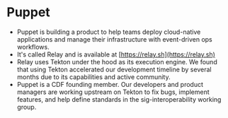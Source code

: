 # Puppet 

* Puppet is building a product to help teams deploy cloud-native applications and manage their infrastructure with event-driven ops workflows.
* It's called Relay and is available at [https://relay.sh](https://relay.sh)
* Relay uses Tekton under the hood as its execution engine.  We found that using Tekton accelerated our development timeline by several months due to its capabilities and active community.
* Puppet is a CDF founding member. Our developers and product managers are working upstream on Tekton to fix bugs, implement features, and help define standards in the sig-interoperability working group.
